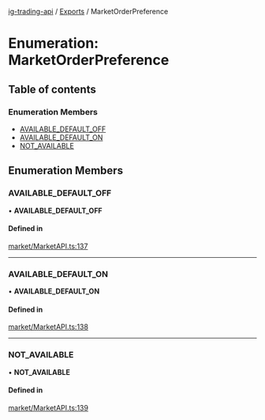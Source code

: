 [ig-trading-api](../README.md) / [Exports](../modules.md) / MarketOrderPreference

# Enumeration: MarketOrderPreference

## Table of contents

### Enumeration Members

- [AVAILABLE_DEFAULT_OFF](MarketOrderPreference.md#available_default_off)
- [AVAILABLE_DEFAULT_ON](MarketOrderPreference.md#available_default_on)
- [NOT_AVAILABLE](MarketOrderPreference.md#not_available)

## Enumeration Members

### AVAILABLE_DEFAULT_OFF

• **AVAILABLE_DEFAULT_OFF**

#### Defined in

[market/MarketAPI.ts:137](https://github.com/bennycode/ig-trading-api/blob/0c7d281/src/market/MarketAPI.ts#L137)

---

### AVAILABLE_DEFAULT_ON

• **AVAILABLE_DEFAULT_ON**

#### Defined in

[market/MarketAPI.ts:138](https://github.com/bennycode/ig-trading-api/blob/0c7d281/src/market/MarketAPI.ts#L138)

---

### NOT_AVAILABLE

• **NOT_AVAILABLE**

#### Defined in

[market/MarketAPI.ts:139](https://github.com/bennycode/ig-trading-api/blob/0c7d281/src/market/MarketAPI.ts#L139)
